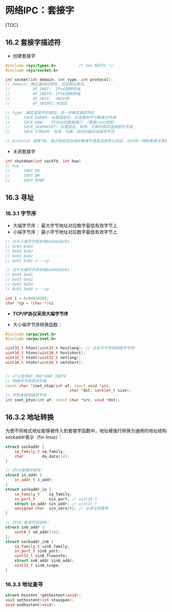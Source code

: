 # 网络IPC：套接字

[TOC]

## 16.2 套接字描述符

* 创建套接字

```c++
#include <sys/types.h>          /* See NOTES */
#include <sys/socket.h>

int socket(int domain, int type, int protocol);
// domain: 确定通信的特性，包括地址格式。
//          AF_INET:  IPv4因特网域
//          AF_INET6: IPv6因特网域
//          AF_UNIX:  UNIX域
//          AF_UNSPEC:未指定 

// type: 确定套接字的类型，进一步确定通信特征
//      SOCK_DGRAM: 长度固定的、无连接的不可靠报文传递
//      SOCK_RAW:   IP协议的数据接口 （需要root权限）
//      SOCK_SEQPACKET: 长度固定、有序、可靠的面向连接报文传递
//      SOCK_STREAM: 有序、可靠、双向的面向连接字节流

// protocol 通常为0，表示按给定的域和套接字类型选择默认协议。当对同一域和套接字类型支持多个协议时，可以使用protocol参数选择一个特定协议。
```

* 关闭套接字

```c++
int shutdown(int sockfd, int how)
// how :
//      SHUT_RD
//      SHUT_WR
//      SHUT_RDWR
```

## 16.3 寻址

### 16.3.1 字节序

* 大端字节序： 最大字节地址对应数字最低有效字节上
* 小端字节序： 最小字节地址对应数字最低有效字节上

```c++
// 对于小端字节序存储0x04030201：
// 0x04 0x04
// 0x03 0x03
// 0x02 0x02
// 0x01 0x01 <---cp

// 对于大端字节序存储0x04030201：
// 0x04 0x01
// 0x03 0x02
// 0x02 0x03
// 0x01 0x04 <---cp

int i = 0x04030201;
char *cp = (char *)&i
```

* **TCP/IP协议采用大端字节序**

* 大小端字节序转换函数：

```c++
#include <arpa/inet.h>
#include <arpa/inet.h>

uint32_t htonl(uint32_t hostlong); // 主机字节序转网络字节序
uint16_t htons(uint16_t hostshort);
uint32_t ntohl(uint32_t netlong);
uint16_t ntohs(uint16_t netshort);


// af只支持AF_INET和AF_INET6
// 网络字节序转字符串
const char *inet_ntop(int af, const void *src,
                            char *dst, socklen_t size);
// 字符串转网络字节序
int inet_pton(int af, const char *src, void *dst);
```

## 16.3.2 地址转换

为使不同格式地址能够被传入到套接字函数中，地址被强行转换为通用的地址结构sockaddr表示（for linux）：

```c++
struct sockaddr {
    sa_family_t sa_family;
    char        da_data[14];
}

// IPv4套接字结构：
struct in_addr {
    in_addr_t s_addr;
}
struct sockaddr_in {
    sa_family_t    sa_family;
    in_port_t      sin_port; // uint16_t
    struct in_addr sin_addr; // uint32_t
    unsigned char  sin_zero[8]; // 必须全部置零
}

// IPv6:套接字将结构：
struct in6_addr {
    uint8_t s6_addr[16];
};
struct sockaddr_in6 {
    sa_family_t sin6_family;
    in_port_t sin6_port;
    uint32_t sin6_flowinfo;
    struct in6_addr sin6_addr;
    uint32_t sin6_scope;
}
```

### 16.3.3 地址查寻

```c++
struct hostent *gethostent(void);
void sethostent(int stayopen);
void endhostent(void);
```
